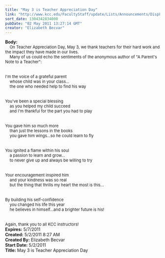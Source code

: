 ```yaml
---
title: "May 3 is Teacher Appreciation Day"
link: "http://www.kcc.edu/FacultyStaff/update/Lists/Announcements/DispForm.aspx?ID=260"
sort_date: 1304342834000
pubDate: "02 May 2011 13:27:14 GMT"
creator: "Elizabeth Becvar"
---
```


<div><b>Body:</b> <div class=ExternalClass24453F6A38F443C487874FD2E8734054>
<div><font size=2>    On Teacher Appreciation Day, May 3, we thank teachers for their hard work and the impact they have made in our lives.<br>    Many of us could echo the sentiments of the anonymous author of &quot;A Parent's Note to a Teacher&quot;: <br> <br>    <br>I'm the voice of a grateful parent<br>    whose child was in your class...<br>    the one who needed help to find his way <br> <br>    <br>You've been a special blessing<br>    as you helped my child succeed<br>    and I'm thankful for the part you had to play <br> <br>    <br>You gave him so much more<br>    than just the lessons in the books<br>    you gave him wings...so he could learn to fly <br> <br>    <br>You ignited a flame within his soul<br>    a passion to learn and grow...<br>    to never give up and always be willing to try <br> <br>    <br>Your encouragement inspired him<br>    and your kindness was so real<br>    but the thing that thrills my heart the most is this... <br> <br>    <br>By building his self-confidence<br>    you changed his life this year<br>    he believes in himself...and a brighter future is his! <br> <br>    <br>Again, thank you to all KCC instructors!<br></font></div></div></div>
<div><b>Expires:</b> 5/7/2011</div>
<div><b>Created:</b> 5/2/2011 8:27 AM</div>
<div><b>Created By:</b> Elizabeth Becvar</div>
<div><b>Start Date:</b> 5/2/2011</div>
<div><b>Title:</b> May 3 is Teacher Appreciation Day</div>
